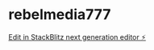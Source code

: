 # rebelmedia777

[Edit in StackBlitz next generation editor ⚡️](https://stackblitz.com/~/github.com/thesurajgupta/rebelmedia777)